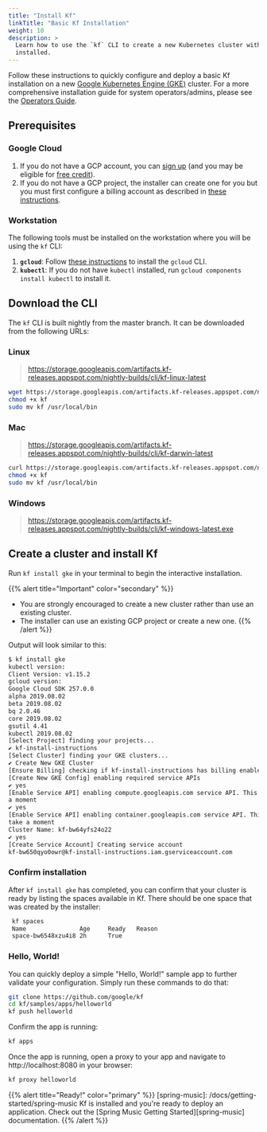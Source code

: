 ```yaml
---
title: "Install Kf"
linkTitle: "Basic Kf Installation"
weight: 10
description: >
  Learn how to use the `kf` CLI to create a new Kubernetes cluster with Kf
  installed.
---
```


[for-operators]: /docs/operators
[gke]: https://cloud.google.com/kubernetes-engine/
Follow these instructions to quickly configure and deploy a basic Kf
installation on a new [Google Kubernetes Engine (GKE)][gke] cluster. For a more
comprehensive installation guide for system operators/admins, please see the
[Operators Guide][for-operators].

## Prerequisites

### Google Cloud
[sign-up]: https://cloud.google.com
[free]: https://cloud.google.com/free
[create-billing]: https://cloud.google.com/billing/docs/how-to/manage-billing-account

1. If you do not have a GCP account, you can [sign up][sign-up] (and you may be eligible for [free credit][free]).
2. If you do not have a GCP project, the installer can create one for you but you must
first configure a billing account as described in [these instructions][create-billing].

### Workstation

The following tools must be installed on the workstation where you will be using
the `kf` CLI:

[gcloud]: https://cloud.google.com/sdk/install
1. **`gcloud`**: Follow [these instructions][gcloud] to install the `gcloud`
   CLI.
1. **`kubectl`**: If you do not have `kubectl` installed, run `gcloud components install kubectl` to install it.

## Download the CLI

The `kf` CLI is built nightly from the master branch. It can be downloaded
from the following URLs:

### Linux
> https://storage.googleapis.com/artifacts.kf-releases.appspot.com/nightly-builds/cli/kf-linux-latest
```sh
wget https://storage.googleapis.com/artifacts.kf-releases.appspot.com/nightly-builds/cli/kf-linux-latest -O kf
chmod +x kf
sudo mv kf /usr/local/bin
```

### Mac
> https://storage.googleapis.com/artifacts.kf-releases.appspot.com/nightly-builds/cli/kf-darwin-latest
```sh
curl https://storage.googleapis.com/artifacts.kf-releases.appspot.com/nightly-builds/cli/kf-darwin-latest --output kf
chmod +x kf
sudo mv kf /usr/local/bin
```

### Windows
> https://storage.googleapis.com/artifacts.kf-releases.appspot.com/nightly-builds/cli/kf-windows-latest.exe


## Create a cluster and install Kf

Run `kf install gke` in your terminal to begin the interactive installation.

{{% alert title="Important" color="secondary" %}}
* You are strongly encouraged to create a new cluster rather than use an existing
cluster.
* The installer can use an existing GCP project or create a new one.
{{% /alert %}}

Output will look similar to this:

```sh
$ kf install gke
kubectl version:
Client Version: v1.15.2
gcloud version:
Google Cloud SDK 257.0.0
alpha 2019.08.02
beta 2019.08.02
bq 2.0.46
core 2019.08.02
gsutil 4.41
kubectl 2019.08.02
[Select Project] finding your projects...
✔ kf-install-instructions
[Select Cluster] finding your GKE clusters...
✔ Create New GKE Cluster
[Ensure Billing] checking if kf-install-instructions has billing enabled
[Create New GKE Config] enabling required service APIs
✔ yes
[Enable Service API] enabling compute.googleapis.com service API. This may take
a moment
✔ yes
[Enable Service API] enabling container.googleapis.com service API. This may
take a moment
Cluster Name: kf-bw64yfs24o22
✔ yes
[Create Service Account] Creating service account
kf-bw650qyo0owr@kf-install-instructions.iam.gserviceaccount.com
```

### Confirm installation
After `kf install gke` has completed, you can confirm that your cluster is ready
by listing the spaces available in Kf. There should be one space that was
created by the installer:

```sh
 kf spaces
 Name               Age     Ready   Reason
 space-bw6548xzu4i8 2h      True
 ```

### Hello, World!
You can quickly deploy a simple "Hello, World!" sample app to further validate
your configuration. Simply run these commands to do that:

```sh
git clone https://github.com/google/kf
cd kf/samples/apps/helloworld
kf push helloworld
```

Confirm the app is running:

```sh
kf apps
```

Once the app is running, open a proxy to your app and navigate to
http://localhost:8080 in your browser:

```sh
kf proxy helloworld
```

{{% alert title="Ready!" color="primary" %}}
[spring-music]: /docs/getting-started/spring-music
Kf is installed and you're ready to deploy an application. Check out the [Spring
Music Getting Started][spring-music] documentation.
{{% /alert %}}
